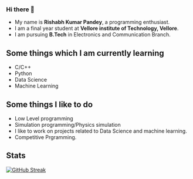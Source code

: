 ### Hi there 👋

* My name is **Rishabh Kumar Pandey**, a programming enthusiast.
* I am a final year student at **Vellore institute of Technology, Vellore**.
* I am pursuing **B.Tech** in Electronics and Communication Branch.

## Some things which I am currently learning 

* C/C++
* Python
* Data Science
* Machine Learning

## Some things I like to do
* Low Level programming
* Simulation programming/Physics simulation
* I like to work on projects related to Data Science and machine learning.
* Competitive Prgramming.

## Stats

[![GitHub Streak](https://streak-stats.demolab.com?user=d3nominator&theme=tokyonight&hide_border=true)](https://git.io/streak-stats)

